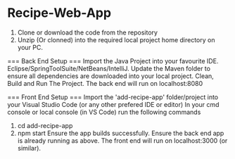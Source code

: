 # Recipe-Web-App
1. Clone or download the code from the repository
2. Unzip (Or clonned) into the required local project home directory on your PC.

=== Back End Setup === 
Import the Java Project into your favourite IDE. Eclipse/SpringToolSuite/NetBeans/IntelliJ.
Update the Maven folder to ensure all dependencies are downloaded into your local project.
Clean, Build and Run The Project. The back end will run on localhost:8080

=== Front End Setup === 
Import the 'add-recipe-app' folder/project into your Visual Studio Code (or any other prefered IDE or editor)
In your cmd console or local console (in VS Code) run the following commands
1. cd add-recipe-app
2. npm start
Ensure the app builds successfully. Ensure the back end app is already running as above.
The front end will run on localhost:3000 (or similar).
